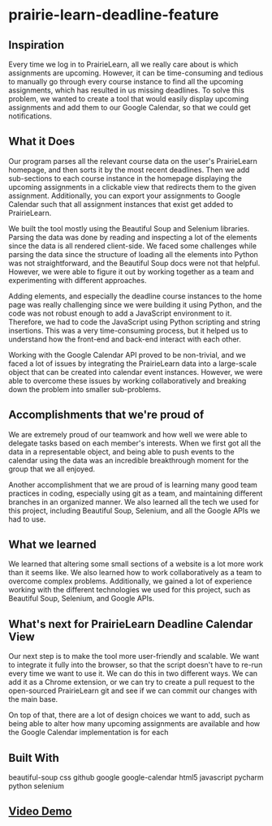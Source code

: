 # prairie-learn-deadline-feature

## Inspiration

Every time we log in to PrairieLearn, all we really care about is which assignments are upcoming. However, it can be time-consuming and tedious to manually go through every course instance to find all the upcoming assignments, which has resulted in us missing deadlines. To solve this problem, we wanted to create a tool that would easily display upcoming assignments and add them to our Google Calendar, so that we could get notifications.

## What it Does
Our program parses all the relevant course data on the user's PrairieLearn homepage, and then sorts it by the most recent deadlines. Then we add sub-sections to each course instance in the homepage displaying the upcoming assignments in a clickable view that redirects them to the given assignment. Additionally, you can export your assignments to Google Calendar such that all assignment instances that exist get added to PrairieLearn.

We built the tool mostly using the Beautiful Soup and Selenium libraries. Parsing the data was done by reading and inspecting a lot of the elements since the data is all rendered client-side. We faced some challenges while parsing the data since the structure of loading all the elements into Python was not straightforward, and the Beautiful Soup docs were not that helpful. However, we were able to figure it out by working together as a team and experimenting with different approaches.

Adding elements, and especially the deadline course instances to the home page was really challenging since we were building it using Python, and the code was not robust enough to add a JavaScript environment to it. Therefore, we had to code the JavaScript using Python scripting and string insertions. This was a very time-consuming process, but it helped us to understand how the front-end and back-end interact with each other.

Working with the Google Calendar API proved to be non-trivial, and we faced a lot of issues by integrating the PrairieLearn data into a large-scale object that can be created into calendar event instances. However, we were able to overcome these issues by working collaboratively and breaking down the problem into smaller sub-problems.

## Accomplishments that we're proud of
We are extremely proud of our teamwork and how well we were able to delegate tasks based on each member's interests. When we first got all the data in a representable object, and being able to push events to the calendar using the data was an incredible breakthrough moment for the group that we all enjoyed.

Another accomplishment that we are proud of is learning many good team practices in coding, especially using git as a team, and maintaining different branches in an organized manner. We also learned all the tech we used for this project, including Beautiful Soup, Selenium, and all the Google APIs we had to use.

## What we learned
We learned that altering some small sections of a website is a lot more work than it seems like. We also learned how to work collaboratively as a team to overcome complex problems. Additionally, we gained a lot of experience working with the different technologies we used for this project, such as Beautiful Soup, Selenium, and Google APIs.

## What's next for PrairieLearn Deadline Calendar View
Our next step is to make the tool more user-friendly and scalable. We want to integrate it fully into the browser, so that the script doesn't have to re-run every time we want to use it. We can do this in two different ways. We can add it as a Chrome extension, or we can try to create a pull request to the open-sourced PrairieLearn git and see if we can commit our changes with the main base.

On top of that, there are a lot of design choices we want to add, such as being able to alter how many upcoming assignments are available and how the Google Calendar implementation is for each

## Built With
beautiful-soup
css
github
google
google-calendar
html5
javascript
pycharm
python
selenium


## [Video Demo](https://youtu.be/_aYr_QjD5A8)

